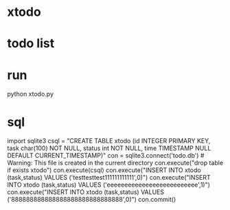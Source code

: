 xtodo
====

todo list
======

run
======
python xtodo.py

sql
======

import sqlite3
csql = "CREATE TABLE xtodo (id INTEGER PRIMARY KEY, task char(100) NOT NULL, status int NOT NULL, time TIMESTAMP NULL  DEFAULT CURRENT_TIMESTAMP)"
con = sqlite3.connect('todo.db') # Warning: This file is created in the current directory
con.execute("drop table if exists xtodo")
con.execute(csql)
con.execute("INSERT INTO xtodo (task,status) VALUES ('testtesttest111111111111',0)")
con.execute("INSERT INTO xtodo (task,status) VALUES ('eeeeeeeeeeeeeeeeeeeeeeeeee',1)")
con.execute("INSERT INTO xtodo (task,status) VALUES ('888888888888888888888888888888',0)")
con.commit()


